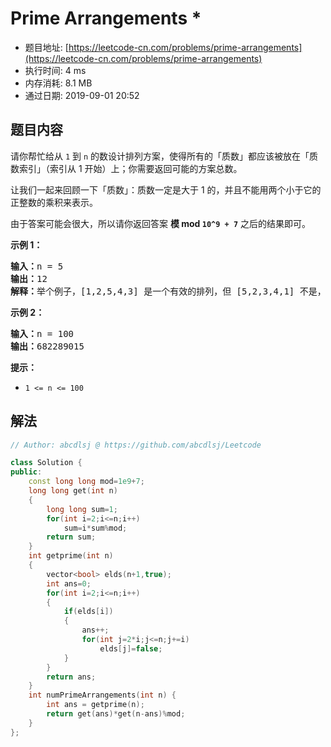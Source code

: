 # Prime Arrangements *
- 题目地址: [https://leetcode-cn.com/problems/prime-arrangements](https://leetcode-cn.com/problems/prime-arrangements)
- 执行时间: 4 ms
- 内存消耗: 8.1 MB
- 通过日期: 2019-09-01 20:52

## 题目内容
<p>请你帮忙给从 <code>1</code> 到 <code>n</code> 的数设计排列方案，使得所有的「质数」都应该被放在「质数索引」（索引从 1 开始）上；你需要返回可能的方案总数。</p>

<p>让我们一起来回顾一下「质数」：质数一定是大于 1 的，并且不能用两个小于它的正整数的乘积来表示。</p>

<p>由于答案可能会很大，所以请你返回答案 <strong>模 mod <code>10^9 + 7</code></strong> 之后的结果即可。</p>



<p><strong>示例 1：</strong></p>

<pre><strong>输入：</strong>n = 5
<strong>输出：</strong>12
<strong>解释：</strong>举个例子，[1,2,5,4,3] 是一个有效的排列，但 [5,2,3,4,1] 不是，因为在第二种情况里质数 5 被错误地放在索引为 1 的位置上。
</pre>

<p><strong>示例 2：</strong></p>

<pre><strong>输入：</strong>n = 100
<strong>输出：</strong>682289015
</pre>



<p><strong>提示：</strong></p>

<ul>
	<li><code>1 <= n <= 100</code></li>
</ul>


## 解法
```cpp
// Author: abcdlsj @ https://github.com/abcdlsj/Leetcode

class Solution {
public:
    const long long mod=1e9+7;
    long long get(int n)
    {
        long long sum=1;
        for(int i=2;i<=n;i++)
            sum=i*sum%mod;
        return sum;
    }
    int getprime(int n)
    {
        vector<bool> elds(n+1,true);
        int ans=0;
        for(int i=2;i<=n;i++)
        {
            if(elds[i])
            {
                ans++;
                for(int j=2*i;j<=n;j+=i)
                    elds[j]=false;
            }
        }
        return ans;
    }
    int numPrimeArrangements(int n) {
        int ans = getprime(n);
        return get(ans)*get(n-ans)%mod;
    }
};

```